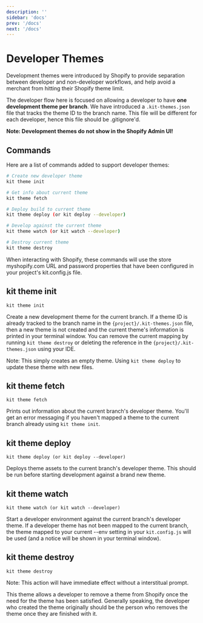 ```yaml
---
description: ''
sidebar: 'docs'
prev: '/docs'
next: '/docs'
---
```


# Developer Themes

Development themes were introduced by Shopify to provide separation between developer and non-developer workflows, and help avoid a merchant from hitting their Shopify theme limit.

The developer flow here is focused on allowing a developer to have **one development theme per branch**. We have introduced a `.kit-themes.json` file that tracks the theme ID to the branch name. This file will be different for each developer, hence this file should be .gitignore'd.

**Note: Development themes do not show in the Shopify Admin UI!**

## Commands

Here are a list of commands added to support developer themes:

```bash
# Create new developer theme
kit theme init

# Get info about current theme
kit theme fetch

# Deploy build to current theme
kit theme deploy (or kit deploy --developer)

# Develop against the current theme
kit theme watch (or kit watch --developer)

# Destroy current theme
kit theme destroy
```

When interacting with Shopify, these commands will use the store myshopify.com URL and password properties that have been configured in your project's kit.config.js file.

## kit theme init

```
kit theme init
```

Create a new development theme for the current branch. If a theme ID is already tracked to the branch name in the `{project}/.kit-themes.json` file, then a new theme is not created and the current theme's information is printed in your terminal window. You can remove the current mapping by running `kit theme destroy` or deleting the reference in the `{project}/.kit-themes.json` using your IDE.

Note: This simply creates an empty theme. Using `kit theme deploy` to update these theme with new files.

## kit theme fetch

```
kit theme fetch
```

Prints out information about the current branch's developer theme. You'll get an error messaging if you haven't mapped a theme to the current branch already using `kit theme init`.

## kit theme deploy

```
kit theme deploy (or kit deploy --developer)
```

Deploys theme assets to the current branch's developer theme. This should be run before starting development against a brand new theme.

## kit theme watch

```
kit theme watch (or kit watch --developer)
```

Start a developer environment against the current branch's developer theme. If a developer theme has not been mapped to the current branch, the theme mapped to your current --env setting in your `kit.config.js` will be used (and a notice will be shown in your terminal window).

## kit theme destroy

```
kit theme destroy
```

Note: This action will have immediate effect without a interstitual prompt.

This theme allows a developer to remove a theme from Shopify once the need for the theme has been satisfied. Generally speaking, the developer who created the theme originally should be the person who removes the theme once they are finished with it.

